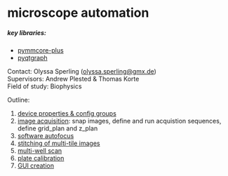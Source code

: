 # microscope automation

##### key libraries: 
* [pymmcore-plus](https://pymmcore-plus.github.io/pymmcore-plus/)
* [pyqtgraph](https://www.pyqtgraph.org/)

Contact: Olyssa Sperling (olyssa.sperling@gmx.de) <br/>
Supervisors: Andrew Plested & Thomas Korte <br/>
Field of study: Biophysics <br/>

Outline:
1. [device properties & config groups](https://github.com/olxssa/microscope_automation/blob/master/1_pymmcore_plus.ipynb)
2. [image acquisition](https://github.com/olxssa/microscope_automation/blob/master/2_image_acquisition.ipynb): snap images, define and run acquistion sequences, define grid_plan and z_plan
3. [software autofocus](https://github.com/olxssa/microscope_automation/blob/master/3_software_autofocus.ipynb)
4. [stitching of multi-tile images](https://github.com/olxssa/microscope_automation/blob/master/4_stitching.ipynb)
5. [multi-well scan](https://github.com/olxssa/microscope_automation/blob/master/5_multi_well_scan.ipynb)
6. [plate calibration](https://github.com/olxssa/microscope_automation/blob/master/6_plate_calibration.ipynb)
7. [GUI creation](https://github.com/olxssa/microscope_automation/blob/master/7_GUI.ipynb)
